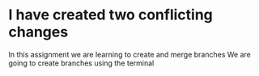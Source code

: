 # I have created two conflicting changes
In this assignment we are learning to create and merge branches
We are going to create branches using the terminal
